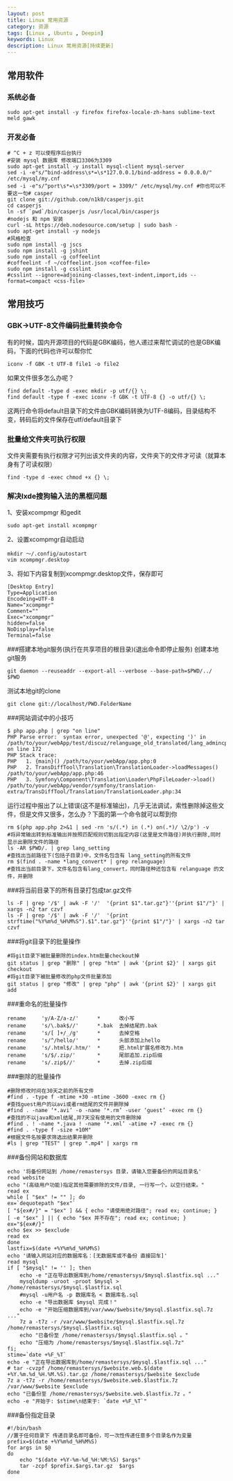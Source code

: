 ```yaml
---
layout: post
title: Linux 常用资源
category: 资源
tags: [Linux , Ubuntu , Deepin]
keywords: Linux
description: Linux 常用资源[持续更新]
---
```


## 常用软件

### 系统必备

    sudo apt-get install -y firefox firefox-locale-zh-hans sublime-text meld gawk

### 开发必备

    # ^C + z 可以使程序后台执行
    #安装 mysql 数据库 修改端口3306为3309
    sudo apt-get install -y install mysql-client mysql-server
    sed -i -e"s/^bind-address\s*=\s*127.0.0.1/bind-address = 0.0.0.0/" /etc/mysql/my.cnf
    sed -i -e"s/^port\s*=\s*3309/port = 3309/" /etc/mysql/my.cnf #你也可以不要这一句# casper
    git clone git://github.com/n1k0/casperjs.git
    cd casperjs
    ln -sf `pwd`/bin/casperjs /usr/local/bin/casperjs
    #nodejs 和 npm 安装
    curl -sL https://deb.nodesource.com/setup | sudo bash -
    sudo apt-get install -y nodejs
    #风格检查
    sudo npm install -g jscs
    sudo npm install -g jshint
    sudo npm install -g coffeelint
    #coffeelint -f ~/coffeelint.json <coffee-file>
    sudo npm install -g csslint
    #csslint --ignore=adjoining-classes,text-indent,import,ids --format=compact <css-file>


## 常用技巧

### GBK->UTF-8文件编码批量转换命令

有的时候，国内开源项目的代码是GBK编码，他人递过来帮忙调试的也是GBK编码，下面的代码也许可以帮你忙

    iconv -f GBK -t UTF-8 file1 -o file2

如果文件很多怎么办呢？

    find default -type d -exec mkdir -p utf/{} \;
    find default -type f -exec iconv -f GBK -t UTF-8 {} -o utf/{} \;

这两行命令将default目录下的文件由GBK编码转换为UTF-8编码，目录结构不变，转码后的文件保存在utf/default目录下

### 批量给文件夹可执行权限
文件夹需要有执行权限才可列出该文件夹的内容，文件夹下的文件才可读（就算本身有了可读权限）

    find -type d -exec chmod +x {} \;


### 解决lxde搜狗输入法的黑框问题

1、安装xcompmgr 和gedit

    sudo apt-get install xcompmgr

2、设置xcompmgr自动启动

    mkdir ～/.config/autostart
    vim xcompmgr.desktop

3、将如下内容复制到xcompmgr.desktop文件，保存即可

    [Desktop Entry]
    Type=Application
    Encodeing=UTF-8
    Name="xcompmgr"
    Comment=""
    Exec="xcompmgr"
    hidden=false
    NoDisplay=false
    Terminal=false



###搭建本地git服务(执行在共享项目的根目录)(退出命令即停止服务)
创建本地git服务

    git daemon --reuseaddr --export-all --verbose --base-path=$PWD/../ $PWD

测试本地git的clone

    git clone git://localhost/PWD.FolderName


###网站调试中的小技巧

    $ php app.php | grep "on line"
    PHP Parse error:  syntax error, unexpected '@', expecting ')' in /path/to/your/webApp/test/discuz/relanguage_old_translated/lang_admincp_msg.php on line 172
    PHP Stack trace:
    PHP   1. {main}() /path/to/your/webApp/app.php:0
    PHP   2. TransDiffTool\Translation\TranslationLoader->loadMessages() /path/to/your/webApp/app.php:46
    PHP   3. Symfony\Component\Translation\Loader\PhpFileLoader->load() /path/to/your/webApp/vendor/symfony/translation-extra/TransDiffTool/Translation/TranslationLoader.php:34

运行过程中报出了以上错误(这不是标准输出)，几乎无法调试，索性删除掉这些文件，但是文件又很多，怎么办？下面的第一个命令就可以帮到你

    rm $(php app.php 2>&1 | sed -rn 's/(.*) in (.*) on(.*)/ \2/p') -v
    #将异常输出转到标准输出并按照匹配规则切割出指定内容(这里是文件路径)并执行删除,同时显示出删除文件的路径
    ls -AR $PWD/. | grep lang_setting
    #查找出当前路径下(包括子目录)中，文件名包含有 lang_setting的所有文件
    rm $(find . -name *lang_convert* | grep relanguage)
    #查找出当前目录下，文件名包含有lang_convert，同时路径种还包含有 relanguage 的文件，并删除


###将当前目录下的所有目录打包成tar.gz文件

    ls -F | grep '/$' | awk -F '/'  '{print $1".tar.gz"}''{print $1"/"}' | xargs -n2 tar czvf
    ls -F | grep '/$' | awk -F '/'  '{print strftime("%Y%m%d_%H%M%S").$1".tar.gz"}''{print $1"/"}' | xargs -n2 tar czvf


###将git目录下的批量操作

    #将git目录下被批量删除的index.htm批量checkout掉
    git status | grep "删除" | grep "htm" | awk '{print $2}' | xargs git checkout
    #将git目录下被批量修改的php文件批量添加
    git status | grep "修改" | grep "php" | awk '{print $2}' | xargs git add

###重命名的批量操作

    rename     'y/A-Z/a-z/'      *      改小写
    rename     's/\.bak$//'      *.bak  去掉结尾的.bak
    rename     's/[ ]+/_/g'      *      去掉空格
    rename     's/^/hello/'      *      头部添加上hello
    rename     's/.html$/.htm/'  *      把.html扩展名修改为.htm
    rename     's/$/.zip/'       *      尾部追加.zip后缀
    rename     's/.zip$//'       *      去掉.zip后缀

###删除的批量操作

    #删除修改时间在30天之前的所有文件
    #find . -type f -mtime +30 -mtime -3600 -exec rm {} 
    #查找guest用户的以avi或者rm结尾的文件并删除掉
    #find . -name ‘*.avi’ -o -name ‘*.rm’ -user ‘guest’ -exec rm {} 
    #查找的不以java和xml结尾,并7天没有使用的文件删除掉
    #find . ! -name *.java ! -name ‘*.xml’ -atime +7 -exec rm {} 
    #find . -type f -size +10M"
    #根据文件名按要求筛选出结果并删除
    #ls | grep "TEST" | grep ".mp4" | xargs rm

###备份网站和数据库

    echo '将备份网站到 /home/remastersys 目录，请输入您要备份的网站目录名'
    read website
    echo "(高级用户功能)指定其他需要排除的文件/目录, 一行写一个。以空行结束。"
    read ex
    while [ "$ex" != "" ]; do
    ex=`dequotepath "$ex"`
    [ "${ex#/}" = "$ex" ] && { echo "请使用绝对路径"; read ex; continue; }
    [ -e "$ex" ] || { echo "$ex 并不存在"; read ex; continue; }
    ex="${ex#/}"
    echo $ex >> $exclude
    read ex
    done
    lastfix=$(date +%Y%m%d_%H%M%S)
    echo '请输入网站对应的数据库名：[无数据库或不备份 直接回车]'
    read mysql
    if [ "$mysql" != '' ]; then
        echo -e "正在导出数据库到/home/remastersys/$mysql.$lastfix.sql ..."
        mysqldump -uroot -proot $mysql > /home/remastersys/$mysql.$lastfix.sql
        #mysql -u用户名 -p 数据库名 < 数据库名.sql
        echo -e "导出数据库 $mysql 完成！"
        echo -e "开始压缩数据库到/var/www/$website/$mysql.$lastfix.sql.7z ..."
        7z a -t7z -r /var/www/$website/$mysql.$lastfix.sql.7z /home/remastersys/$mysql.$lastfix.sql
        echo "已备份至 /home/remastersys/$mysql.$lastfix.sql 。"
        echo "压缩为 /home/remastersys/$mysql.$lastfix.sql.7z"
    fi;
    stime=`date +%F_%T`
    echo -e "正在导出数据库到/home/remastersys/$mysql.$lastfix.sql ..."
    # tar -cvzpf /home/remastersys/$website.web.$(date +%Y.%m.%d_%H.%M.%S).tar.gz /home/remastersys/$website $exclude
    7z a -t7z -r /home/remastersys/$website.web.$lastfix.7z /var/www/$website $exclude
    echo "已备份至 /home/remastersys/$website.web.$lastfix.7z 。"
    echo -e "开始于: $stime\n结束于: `date +%F_%T`"

###备份指定目录

    #!/bin/bash
    //置于任何目录下 传递目录名即可备份，可一次性传递任意多个目录名作为变量
    prefix=$(date +%Y%m%d_%H%M%S)
    for args in $@
    do
        echo "$(date +%Y-%m-%d_%H:%M:%S) $args"
        tar -zcpf $prefix.$args.tar.gz  $args
    done
